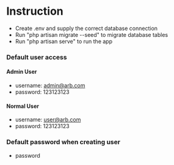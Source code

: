 # Instruction

* Create .env and supply the correct database connection
* Run "php artisan migrate --seed" to migrate database tables
* Run "php artisan serve" to run the app


### Default user access

#### Admin User
* username: admin@arb.com 
* password: 123123123

#### Normal User
* username: user@arb.com 
* password: 123123123 

### Default password when creating user
* password